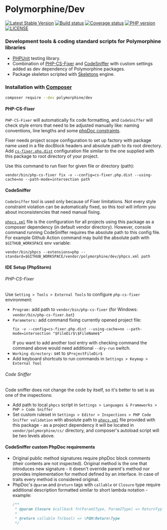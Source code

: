 # Polymorphine/Dev
[![Latest Stable Version](https://poser.pugx.org/polymorphine/dev/version)](https://packagist.org/packages/polymorphine/dev)
[![Build status](https://github.com/polymorphine/dev/workflows/build/badge.svg)](https://github.com/polymorphine/dev/actions)
[![Coverage status](https://coveralls.io/repos/github/polymorphine/dev/badge.svg?branch=develop)](https://coveralls.io/github/polymorphine/dev?branch=develop)
[![PHP version](https://img.shields.io/packagist/php-v/polymorphine/dev.svg)](https://packagist.org/packages/polymorphine/dev)
[![LICENSE](https://img.shields.io/github/license/polymorphine/dev.svg?color=blue)](LICENSE)
### Development tools & coding standard scripts for Polymorphine libraries

- [PHPUnit](https://github.com/sebastianbergmann/phpunit) testing library.
- Combination of [PHP-CS-Fixer](https://github.com/FriendsOfPHP/PHP-CS-Fixer)
  and [CodeSniffer](https://github.com/squizlabs/PHP_CodeSniffer) with custom
  settings added as dev dependency of Polymorphine packages.
- Package skeleton scripted with [Skeletons](https://github.com/shudd3r/skeletons) engine.

### Installation with [Composer](https://getcomposer.org/)
```bash
composer require --dev polymorphine/dev
```

#### PHP-CS-Fixer
`PHP-CS-Fixer` will automatically fix code formatting, and `CodeSniffer`
will check style errors that need to be adjusted manually like: naming
conventions, line lengths and some [phpDoc constraints](#codesniffer-custom-phpdoc-requirements).

Fixer needs project scope configuration to set up factory with package name
used in a file docBlock headers and absolute path to its root directory.
Add [`cs-fixer.php.dist`](cs-fixer.php.dist) configuration file similar to
the one supplied with this package to root directory of your project.

Use this command to run fixer for given file or directory (path):
```
vendor/bin/php-cs-fixer fix -v --config=cs-fixer.php.dist --using-cache=no --path-mode=intersection path
```

#### CodeSniffer
`CodeSniffer` tool is used only because of Fixer limitations. Not every style
constraint violation can be automatically fixed, so this tool will inform you
about inconsistencies that need manual fixing.

[`phpcs.xml`](phpcs.xml) file is the configuration for all projects using this
package as a composer dependency (in default vendor directory). However, console
command running CodeSniffer requires the absolute path to this config file. For example
Github Action command may build the absolute path with `$GITHUB_WORKSPACE` env variable:
```
vendor/bin/phpcs --extensions=php --standard=$GITHUB_WORKSPACE/vendor/polymorphine/dev/phpcs.xml path
```

#### IDE Setup (PhpStorm)
###### PHP-CS-Fixer
Use `Setting > Tools > External Tools` to configure `php-cs-fixer` environment:
- `Program:` add path to `vendor/bin/php-cs-fixer` (for Windows: `vendor/bin/php-cs-fixer.bat`)
- `Parameters:` add command fixing currently opened project file:
    ```
    fix -v --config=cs-fixer.php.dist --using-cache=no --path-mode=intersection "$FileDir$\$FileName$"
    ```
    If you want to add another tool entry with checking command the command above would
    need additional `--dry-run` switch.
- `Working directory:` set to `$ProjectFileDir$`
- Add keyboard shortcuts to run commands in `Settings > Keymap > External Tool`

###### Code Sniffer
Code sniffer does not change the code by itself, so it's better to set is as one of the
inspections:
- Add path to local `phpcs` script in `Settings > Languages & Frameworks > PHP > Code Sniffer`
- Set custom ruleset in `Settings > Editor > Inspections > PHP Code Sniffer validation`
  with absolute path to [`phpcs.xml`](phpcs.xml) file provided with this package - as a
  project dependency it will be located in `vendor/polymorphine/cs/` directory, and
  composer's autoload script will be two levels above.

#### CodeSniffer custom PhpDoc requirements
- Original public method signatures require phpDoc block comments (their contents are not inspected).
  Original method is the one that introduces new signature - it doesn't override parent's method nor
  provides implementation for method defined by an interface. In case of traits every method is
  considered original.
- PhpDoc's `@param` and `@return` tags with `callable` or `Closure` type require additional description
  formatted similar to short lambda notation - example:
    ```php
    /**
     * @param Closure $callback fn(Param1Type, Param2Type) => ReturnType
     *
     * @return callable fn(bool) => \FQN\Return\Type
     */
    ```
